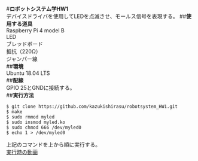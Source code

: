 #**ロボットシステム学HW1**  
デバイスドライバを使用してLEDを点滅させ、モールス信号を表現する。
##**使用する道具**  
Raspberry Pi 4 model B  
LED  
ブレッドボード  
抵抗（220Ω）  
ジャンパー線  
##**環境**  
Ubuntu 18.04 LTS  
##**配線**  
GPIO 25とGNDに接続する。  
##**実行方法**  
```
$ git clone https://github.com/kazukishirasu/robotsystem_HW1.git  
$ make  
$ sudo rmmod myled  
$ sudo insmod myled.ko  
$ sudo chmod 666 /dev/myled0  
$ echo 1 > /dev/myled0  
```  
上記のコマンドを上から順に実行する。  
[実行時の動画](https://youtu.be/-zq_EfpfOzQ)
